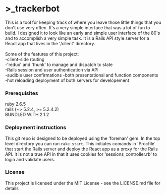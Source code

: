# >_trackerbot

This is a tool for keeping track of where you leave those little things that you don't use very often. It's a very simple interface that was a lot of fun to build. I designed it to look like an early and simple user interface of the 80's and to accomplish a very simple task. It is a Rails API style server for a React app that lives in the '/client' directory.  
<br>
Some of the features of this project:<br>
-client-side routing<br>
-'redux' and 'thunk' to manage and dispatch to state <br>
-Rails session and user authentication via API<br>
-audible user confirmations
-both presentational and function components<br>
-hot reloading deployment of both servers for developement

### Prerequisites
ruby 2.6.5
<br>rails (~> 5.2.4, >= 5.2.4.2)
<br>BUNDLED WITH 2.1.2

### Deployment instructions
This git repo is designed to be deployed using the 'foreman' gem. In the top level directory you can run `rake start`. This initiates comands in 'Procfile' that start the Rails server and deploy the React app as a proxy for the Rails API. It is not a true API in that it uses cookies for 'sessions_controller.rb' to login and validate users.

### License
This project is licensed under the MIT License - see the LICENSE.md file for details
